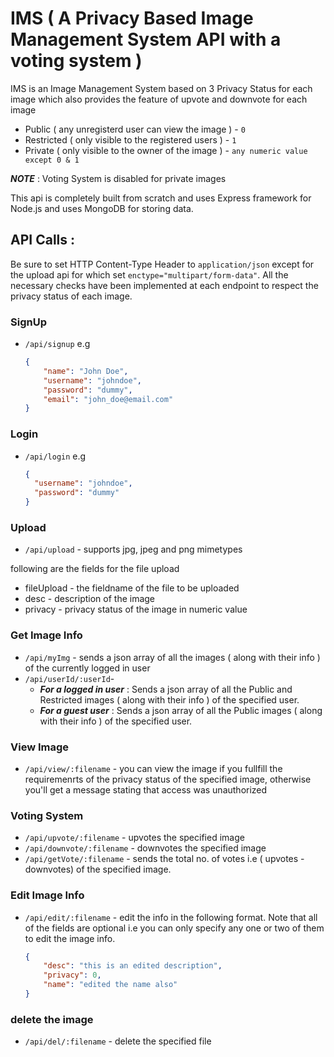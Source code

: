# IMS ( A Privacy Based Image Management System API with a voting system )

IMS is an Image Management System based on 3 Privacy Status for each image which also provides the feature of upvote and downvote for each image
* Public ( any unregisterd user can view the image ) - `0`
* Restricted ( only visible to the registered users ) - `1`
* Private ( only visible to the owner of the image ) -  `any numeric value except 0 & 1`

***NOTE*** : Voting System is disabled for private images 

This api is completely built from scratch and uses Express framework for Node.js and uses MongoDB for storing data.

## API Calls :

Be sure to set HTTP Content-Type Header to `application/json` except for the upload api for which set `enctype="multipart/form-data"`. All the necessary checks have been implemented at each endpoint to respect the privacy status of each image.

### SignUp
* `/api/signup` e.g
   
  ```json
  {
      "name": "John Doe",
      "username": "johndoe",
      "password": "dummy",
      "email": "john_doe@email.com"
  }
    ```

### Login
* `/api/login` e.g

  ```json
  {
    "username": "johndoe",
    "password": "dummy"
  }
  ```

### Upload
* `/api/upload` - supports jpg, jpeg and png mimetypes

following are the fields for the file upload
  * fileUpload - the fieldname of the file to be uploaded
  * desc - description of the image
  * privacy - privacy status of the image in numeric value

###  Get Image Info
* `/api/myImg` - sends a json array of all the images ( along with their info ) of the currently logged in user 
* `/api/userId/:userId`-
    * ***For a logged in user*** : Sends a json array of all the Public and Restricted images ( along  with their info ) of the specified user. 
    * ***For a guest user*** : Sends a json array of all the Public images ( along  with their info ) of the specified user. 

### View Image
* `/api/view/:filename` - you can view the image if you fullfill the requiremenrts of the privacy status of the specified image, otherwise you'll get a message stating that access was unauthorized

### Voting System
* `/api/upvote/:filename` - upvotes the specified image
* `/api/downvote/:filename` - downvotes the specified image
* `/api/getVote/:filename` - sends the total no. of votes i.e ( upvotes - downvotes) of the specified image.

### Edit Image Info
* `/api/edit/:filename` - edit the info in the following format. Note that all of the fields are optional i.e you can only specify any one or two of them to edit the image info.

  ```json
  {
      "desc": "this is an edited description",
      "privacy": 0,
      "name": "edited the name also"
  }
  ```
    
### delete the image
* `/api/del/:filename` - delete the specified file


